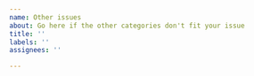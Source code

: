 ```yaml
---
name: Other issues
about: Go here if the other categories don't fit your issue
title: ''
labels: ''
assignees: ''

---
```




